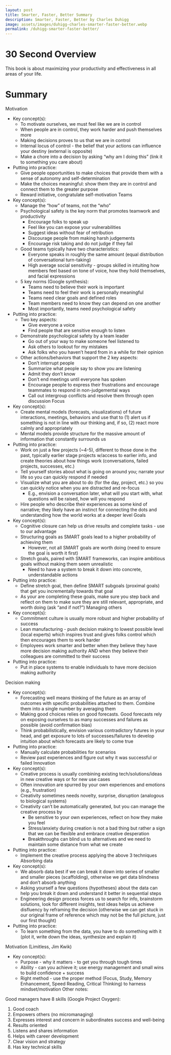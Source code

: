 ```yaml
---
layout: post
title: Smarter, Faster, Better Summary
description: Smarter, Faster, Better by Charles Duhigg
image: assets/images/duhigg-charles-smarter-faster-better.webp
permalink: /duhigg-smarter-faster-better/
---
```


# 30 Second Overview
This book is about maximizing your productivity and effectiveness in all areas of your life.

# Summary
Motivation
* Key concept(s): 
   * To motivate ourselves, we must feel like we are in control
   * When people are in control, they work harder and push themselves more
   * Making decisions proves to us that we are in control
   * Internal locus of control - the belief that your actions can influence your destiny (external is opposite)
   * Make a chore into a decision by asking “why am I doing this” (link it to something you care about)
* Putting into practice: 
   * Give people opportunities to make choices that provide them with a sense of autonomy and self-determination
   * Make the choices meaningful: show them they are in control and connect them to the greater purpose
   * Reward initiative, congratulate self-motivation
Teams
* Key concept(s): 
   * Manage the “how” of teams, not the “who”
   * Psychological safety is the key norm that promotes teamwork and productivity
      * Encourage folks to speak up
      * Feel like you can expose your vulnerabilities
      * Suggest ideas without fear of retribution
      * Discourage people from making harsh judgements
      * Encourage risk taking and do not judge if they fail
   * Good teams typically have two characteristics: 
      * Everyone speaks in roughly the same amount (equal distribution of conversational turn-taking)
      * High average social sensitivity - groups skilled in intuiting how members feel based on tone of voice, how they hold themselves, and facial expressions
   * 5 key norms (Google synthesis): 
      * Teams need to believe their work is important
      * Teams need to feel their work is personally meaningful
      * Teams need clear goals and defined roles
      * Team members need to know they can depend on one another
      * Most importantly, teams need psychological safety
* Putting into practice: 
   * Two key aspects: 
      * Give everyone a voice
      * Find people that are sensitive enough to listen
   * Demonstrate psychological safety by a team leader
      * Go out of your way to make someone feel listened to
      * Ask others to lookout for my mistakes
      * Ask folks who you haven’t heard from in a while for their opinion
   * Other actions/behaviors that support the 2 key aspects: 
      * Don’t interrupt people
      * Summarize what people say to show you are listening
      * Admit they don’t know
      * Don’t end meetings until everyone has spoken
      * Encourage people to express their frustrations and encourage teammates to respond in non-judgemental ways
      * Call out intergroup conflicts and resolve them through open discussion
Focus
* Key concept(s): 
   * Create mental models (forecasts, visualizations) of future interactions, meetings, behaviors and use that to (1) alert us if something is not in line with our thinking and, if so, (2) react more calmly and appropriately
   * Mental models provide structure for the massive amount of information that constantly surrounds us
* Putting into practice: 
   * Work on just a few projects (~4-5), different to those done in the past, typically earlier stage projects w/access to earlier info, and create theories about how things work (conversations, failed projects, successes, etc.) 
   * Tell yourself stories about what is going on around you; narrate your life so you can quickly respond if needed
   * Visualize what you are about to do (for the day, project, etc.) so you can quickly notice when you are distracted and re-focus
      * E.g., envision a conversation later, what will you start with, what questions will be raised, how will you respond
   * Hire people who describe their experiences as some kind of narrative; they likely have an instinct for connecting the dots and understanding how the world works at a deeper level
Goals
* Key concept(s): 
   * Cognitive closure can help us drive results and complete tasks - use to our advantage
   * Structuring goals as SMART goals lead to a higher probability of achieving them
      * However, not all SMART goals are worth doing (need to ensure the goal is worth it first)
   * Stretch goals, paired with SMART frameworks, can inspire ambitious goals without making them seem unrealistic
      * Need to have a system to break it down into concrete, understandable actions
* Putting into practice: 
   * Define stretch goal, then define SMART subgoals (proximal goals) that get you incrementally towards that goal
   * As your are completing these goals, make sure you step back and reflect on them to make sure they are still relevant, appropriate, and worth doing (ask “and if not?”)
Managing others 
* Key concept(s): 
   * Commitment culture is usually more robust and higher probability of success
   * Lean manufacturing - push decision making to lowest possible level (local experts) which inspires trust and gives folks control which then encourages them to work harder
   * Employees work smarter and better when they believe they have more decision making authority AND when they believe their colleagues are committed to their success
* Putting into practice: 
   * Put in place systems to enable individuals to have more decision making authority


Decision making
* Key concept(s):
   * Forecasting well means thinking of the future as an array of outcomes with specific probabilities attached to them. Combine them into a single number by averaging them
   * Making good choices relies on good forecasts. Good forecasts rely on exposing ourselves to as many successes and failures as possible (avoid confirmation bias)
   * Think probabilistically, envision various contradictory futures in your head, and get exposure to lots of successes/failures to develop intuition about which forecasts are likely to come true
* Putting into practice: 
   * Manually calculate probabilities for scenarios
   * Review past experiences and figure out why it was successful or failed
Innovation 
* Key concept(s):
   * Creative process is usually combining existing tech/solutions/ideas in new creative ways or for new use cases
   * Often innovation are spurred by your own experiences and emotions (e.g., frustration)
   * Creativity sometimes needs novelty, surprise, disruption (analogous to biological systems)
   * Creativity can’t be automatically generated, but you can manage the creative process by
      * Be sensitive to your own experiences, reflect on how they make you feel
      * Stress/anxiety during creation is not a bad thing but rather a sign that we can be flexible and embrace creative desperation
      * Breakthroughs can blind us to alternatives and we need to maintain some distance from what we create 
* Putting into practice: 
   * Implement the creative process applying the above 3 techniques
Absorbing data
* Key concept(s):
   * We absorb data best if we can break it down into series of smaller and smaller pieces (scaffolding), otherwise we get data blindness and don’t absorb anything
   * Asking yourself a few questions (hypotheses) about the data can help you break it down and understand it better in sequential steps
   * Engineering design process forces us to search for info, brainstorm solutions, look for different insights, test ideas helps us achieve disfluency by reframing the decision (otherwise we can get stuck in our original frame of reference which may not be the full picture, just our first thought)
* Putting into practice: 
   * To learn something from the data, you have to do something with it (plot it, write down the ideas, synthesize and explain it)


Motivation (Limitless, Jim Kwik)
* Key concept(s): 
   * Purpose - why it matters - to get you through tough times
   * Ability - can you achieve it; use energy management and small wins to build confidence + success
   * Right method - use the proper method (Focus, Study, Memory Enhancement, Speed Reading, Critical Thinking) to harness mindset/motivation
Other notes: 


Good managers have 8 skills (Google Project Oxygen):
1. Good coach
2. Empowers others (no micromanaging)
3. Expresses interest and concern in subordinates success and well-being
4. Results oriented
5. Listens and shares information
6. Helps with career development
7. Clear vision and strategy
8. Has key technical skills
